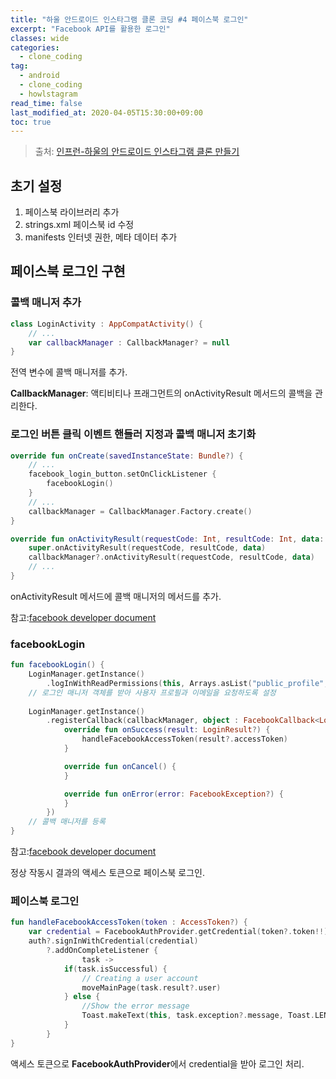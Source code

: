 ```yaml
---
title: "하울 안드로이드 인스타그램 클론 코딩 #4 페이스북 로그인"
excerpt: "Facebook API를 활용한 로그인"
classes: wide
categories: 
  - clone_coding
tag:
  - android
  - clone_coding
  - howlstagram
read_time: false
last_modified_at: 2020-04-05T15:30:00+09:00
toc: true
---
```




> 출처: [인프런-하울의 안드로이드 인스타그램 클론 만들기]([https://www.inflearn.com/course/%EC%9D%B8%EC%8A%A4%ED%83%80%EA%B7%B8%EB%9E%A8%EB%A7%8C%EB%93%A4%EA%B8%B0-%EC%95%88%EB%93%9C%EB%A1%9C%EC%9D%B4%EB%93%9C/dashboard](https://www.inflearn.com/course/인스타그램만들기-안드로이드/dashboard))



## 초기 설정

1. 페이스북 라이브러리 추가
2. strings.xml 페이스북 id 수정
3. manifests 인터넷 권한, 메타 데이터 추가



## 페이스북 로그인 구현

### 콜백 매니저 추가

```kotlin
class LoginActivity : AppCompatActivity() {
	// ...
    var callbackManager : CallbackManager? = null
}
```

전역 변수에 콜백 매니저를 추가.

**CallbackManager**: 액티비티나 프래그먼트의 onActivityResult 메서드의 콜백을 관리한다.



### 로그인 버튼 클릭 이벤트 핸들러 지정과 콜백 매니저 초기화

```kotlin
override fun onCreate(savedInstanceState: Bundle?) {
	// ...
    facebook_login_button.setOnClickListener {
        facebookLogin()
    }
	// ...
    callbackManager = CallbackManager.Factory.create()
}
```

```kotlin
override fun onActivityResult(requestCode: Int, resultCode: Int, data: Intent?) {
    super.onActivityResult(requestCode, resultCode, data)
    callbackManager?.onActivityResult(requestCode, resultCode, data)
	// ...
}
```

onActivityResult 메서드에 콜백 매니저의 메서드를 추가.

참고:[facebook developer document](https://developers.facebook.com/docs/reference/android/current/interface/CallbackManager/)



### facebookLogin

```kotlin
fun facebookLogin() {
    LoginManager.getInstance()
        .logInWithReadPermissions(this, Arrays.asList("public_profile", "email"))
    // 로그인 매니저 객체를 받아 사용자 프로필과 이메일을 요청하도록 설정
    
    LoginManager.getInstance()
        .registerCallback(callbackManager, object : FacebookCallback<LoginResult>{
            override fun onSuccess(result: LoginResult?) {
                handleFacebookAccessToken(result?.accessToken)
            }

            override fun onCancel() {
            }

            override fun onError(error: FacebookException?) {
            }
        })
    // 콜백 매니저를 등록
}
```

참고:[facebook developer document](https://developers.facebook.com/docs/reference/android/current/class/LoginManager/)

정상 작동시 결과의 액세스 토큰으로 페이스북 로그인.



### 페이스북 로그인

```kotlin
fun handleFacebookAccessToken(token : AccessToken?) {
    var credential = FacebookAuthProvider.getCredential(token?.token!!)
    auth?.signInWithCredential(credential)
        ?.addOnCompleteListener {
                task ->
            if(task.isSuccessful) {
                // Creating a user account
                moveMainPage(task.result?.user)
            } else {
                //Show the error message
                Toast.makeText(this, task.exception?.message, Toast.LENGTH_LONG).show()
            }
        }
}
```

액세스 토큰으로 **FacebookAuthProvider**에서 credential을 받아 로그인 처리.